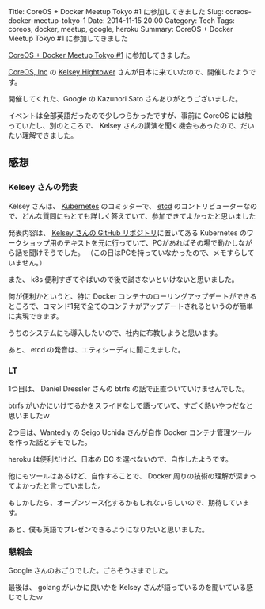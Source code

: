 Title: CoreOS + Docker Meetup Tokyo #1 に参加してきました
Slug: coreos-docker-meetup-tokyo-1
Date: 2014-11-15 20:00
Category: Tech
Tags: coreos, docker, meetup, google, heroku
Summary: CoreOS + Docker Meetup Tokyo #1 に参加してきました

[CoreOS + Docker Meetup Tokyo #1][1] に参加してきました。

[CoreOS, Inc][2] の [Kelsey Hightower][3] さんが日本に来ていたので、開催したようです。

開催してくれた、Google の Kazunori Sato さんありがとうございました。

イベントは全部英語だったので少しつらかったですが、事前に CoreOS には触っていたし、別のところで、 Kelsey さんの講演を聞く機会もあったので、だいたい理解できました。

## 感想

### Kelsey さんの発表

Kelsey さんは、 [Kubernetes][4] のコミッターで、 [etcd][5] のコントリビューターなので、どんな質問にもとても詳しく答えていて、参加できてよかったと思いました

発表内容は、 [Kelsey さんの GitHub リポジトリ][6]に置いてある Kubernetes のワークショップ用のテキストを元に行っていて、PCがあればその場で動かしながら話を聞けそうでした。
（この日はPCを持っていなかったので、メモすらしていません。）

また、 k8s 便利すぎてやばいので後で試さないといけないと思いました。

何が便利かというと、特に Docker コンテナのローリングアップデートができるところで、コマンド1発で全てのコンテナがアップデートされるというのが簡単に実現できます。

うちのシステムにも導入したいので、社内に布教しようと思います。

あと、 etcd の発音は、エティシーディに聞こえました。

### LT

1つ目は、 Daniel Dressler さんの btrfs の話で正直ついていけませんでした。

btrfs がいかにいけてるかをスライドなしで語っていて、すごく熱いやつだなと思いましたｗ

2つ目は、Wantedly の Seigo Uchida さんが自作 Docker コンテナ管理ツールを作った話とデモでした。

heroku は便利だけど、日本の DC を選べないので、自作したようです。

他にもツールはあるけど、自作することで、 Docker 周りの技術の理解が深まってよかったと言っていました。

もしかしたら、オープンソース化するかもしれないらしいので、期待しています。

あと、僕も英語でプレゼンできるようになりたいと思いました。

### 懇親会

Google さんのおごりでした。ごちそうさまでした。

最後は、 golang がいかに良いかを Kelsey さんが語っているのを聞いている感じでしたｗ

 [1]: http://www.meetup.com/Docker-Tokyo/events/218561812/
 [2]: https://coreos.com/about/
 [3]: https://github.com/kelseyhightower
 [4]: http://kubernetes.io/
 [5]: https://coreos.com/using-coreos/etcd/
 [6]: https://github.com/kelseyhightower/intro-to-kubernetes-workshop
